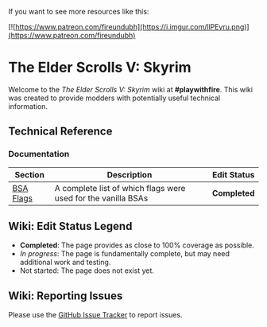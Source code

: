 <!-- TITLE: Skyrim -->
<!-- SUBTITLE: The Elder Scrolls V: Skyrim -->

If you want to see more resources like this:

[![https://www.patreon.com/fireundubh](https://i.imgur.com/llPEyru.png)](https://www.patreon.com/fireundubh)

# The Elder Scrolls V: Skyrim
Welcome to the *The Elder Scrolls V: Skyrim* wiki at **#playwithfire**. This wiki was created to provide modders with potentially useful technical information.

## Technical Reference

### Documentation

Section | Description | Edit Status
--- | --- | ---
[BSA Flags](skyrim/bsa-flags) | A complete list of which flags were used for the vanilla BSAs | **Completed**

## Wiki: Edit Status Legend

* **Completed**: The page provides as close to 100% coverage as possible.
* *In progress*: The page is fundamentally complete, but may need additional work and testing.
* Not started: The page does not exist yet.

## Wiki: Reporting Issues

Please use the [GitHub Issue Tracker](https://github.com/fireundubh/playwithfire/issues) to report issues.
